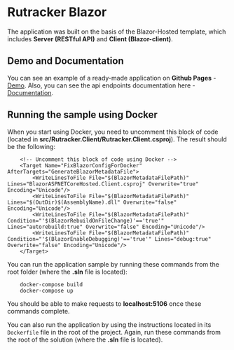# Rutracker Blazor

The application was built on the basis of the Blazor-Hosted template, which includes **Server (RESTful API)** and **Client (Blazor-client)**.


## Demo and Documentation

You can see an example of a ready-made application on **Github Pages** - [Demo](https://rutracker.azurewebsites.net/). Also, you can see the api endpoints documentation here - [Documentation](https://osipukr.github.io/Rutracker-Blazor/).


## Running the sample using Docker

When you start using Docker, you need to uncomment this block of code (located in **src/Rutracker.Client/Rutracker.Client.csproj**). The result should be the following:
```
    <!-- Uncomment this block of code using Docker -->
    <Target Name="FixBlazorConfigForDocker" AfterTargets="GenerateBlazorMetadataFile">
        <WriteLinesToFile File="$(BlazorMetadataFilePath)" Lines="BlazorASPNETCoreHosted.Client.csproj" Overwrite="true" Encoding="Unicode"/>
        <WriteLinesToFile File="$(BlazorMetadataFilePath)" Lines="$(OutDir)$(AssemblyName).dll" Overwrite="false" Encoding="Unicode"/>
        <WriteLinesToFile File="$(BlazorMetadataFilePath)" Condition="'$(BlazorRebuildOnFileChange)'=='true'" Lines="autorebuild:true" Overwrite="false" Encoding="Unicode"/>
        <WriteLinesToFile File="$(BlazorMetadataFilePath)" Condition="'$(BlazorEnableDebugging)'=='true'" Lines="debug:true" Overwrite="false" Encoding="Unicode"/>
    </Target>
```

You can run the application sample by running these commands from the root folder (where the **.sln** file is located):

```
    docker-compose build
    docker-compose up
```

You should be able to make requests to **localhost:5106** once these commands complete.

You can also run the application by using the instructions located in its `Dockerfile` file in the root of the project. Again, run these commands from the root of the solution (where the **.sln** file is located).